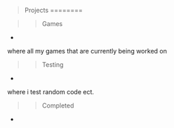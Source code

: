 >Projects
========


>>Games
-
where all my games that are currently being worked on

>>Testing
-
where i test random code ect.

>>Completed
-
